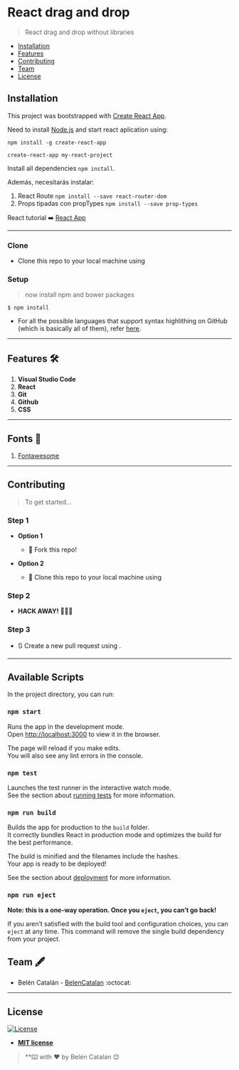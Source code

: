 # React drag and drop

> React drag and drop without libraries



- [Installation](#installation)
- [Features](#features)
- [Contributing](#contributing)
- [Team](#team)
- [License](#license)


## Installation

This project was bootstrapped with [Create React App](https://github.com/facebook/create-react-app).

Need to install [Node.js](https://nodejs.org/) and start react aplication using:

`npm install -g create-react-app`

`create-react-app my-react-project`

Install all dependencies `npm install`.

Además, necesitarás instalar:

1. React Route `npm install --save react-router-dom`
2. Props tipadas con propTypes `npm install --save prop-types`

React tutorial :arrow_right: [React App](https://es.reactjs.org/tutorial/tutorial.html)

---

### Clone

- Clone this repo to your local machine using 

### Setup

> now install npm and bower packages

```shell
$ npm install
```

- For all the possible languages that support syntax highlithing on GitHub (which is basically all of them), refer <a href="https://github.com/github/linguist/blob/master/lib/linguist/languages.yml" target="_blank">here</a>.

---
## Features :hammer_and_wrench:

1. **Visual Studio Code** 
2. **React** 
3. **Git** 
4. **Github** 
5. **CSS** 

---

## Fonts :wrench:

1. [Fontawesome](https://fontawesome.com/) 

---



## Contributing

> To get started...

### Step 1

- **Option 1**
    - 🍴 Fork this repo!

- **Option 2**
    - 👯 Clone this repo to your local machine using 

### Step 2

- **HACK AWAY!** 🔨🔨🔨

### Step 3

- 🔃 Create a new pull request using <a href="https://github.com/joanaz/HireDot2/compare/" target="_blank"></a>.

---




## Available Scripts

In the project directory, you can run:

### `npm start`

Runs the app in the development mode.<br />
Open [http://localhost:3000](http://localhost:3000) to view it in the browser.

The page will reload if you make edits.<br />
You will also see any lint errors in the console.

### `npm test`

Launches the test runner in the interactive watch mode.<br />
See the section about [running tests](https://facebook.github.io/create-react-app/docs/running-tests) for more information.

### `npm run build`

Builds the app for production to the `build` folder.<br />
It correctly bundles React in production mode and optimizes the build for the best performance.

The build is minified and the filenames include the hashes.<br />
Your app is ready to be deployed!

See the section about [deployment](https://facebook.github.io/create-react-app/docs/deployment) for more information.

### `npm run eject`

**Note: this is a one-way operation. Once you `eject`, you can’t go back!**

If you aren’t satisfied with the build tool and configuration choices, you can `eject` at any time. This command will remove the single build dependency from your project.



## Team :fountain_pen:

- Belén Catalán - [BelenCatalan](https://github.com/BelenCatalan) :octocat:


---

## License

[![License](http://img.shields.io/:license-mit-blue.svg?style=flat-square)](http://badges.mit-license.org)

- **[MIT license](http://opensource.org/licenses/mit-license.php)**



> **:keyboard: with :heart: by Belén Catalan :blush:







